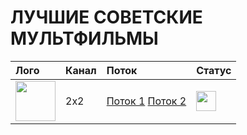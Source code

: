# ЛУЧШИЕ СОВЕТСКИЕ МУЛЬТФИЛЬМЫ
|Лого|Канал|Поток|Статус|
|:----|:---|:---|:---|
|<img src="https://i.ibb.co/vjh7bK3/2x2.png" width="64" height="64">|2x2|[Поток 1](http://bl.uma.media/live/317805/HLS/4614144_2,2883584/2/1/playlist.m3u8)  [Поток 2](http://bl.uma.media/live/317805/HLS/4614144_2,2883584/2/1/playlist.m3u8)|<img src="https://i.ibb.co/C8m56df/icon-yes.png" width="32" height="32">
